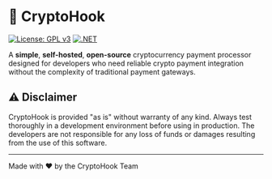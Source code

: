 # 🔗 CryptoHook

[![License: GPL v3](https://img.shields.io/badge/License-GPLv3-blue.svg)](https://www.gnu.org/licenses/gpl-3.0)
[![.NET](https://img.shields.io/badge/.NET-9.0-purple.svg)](https://dotnet.microsoft.com/)

A **simple**, **self-hosted**, **open-source** cryptocurrency payment processor designed for developers who need reliable crypto payment integration without the complexity of traditional payment gateways.

## ⚠️ Disclaimer

CryptoHook is provided "as is" without warranty of any kind. Always test thoroughly in a development environment before using in production. The developers are not responsible for any loss of funds or damages resulting from the use of this software.

---

Made with ❤️ by the CryptoHook Team

